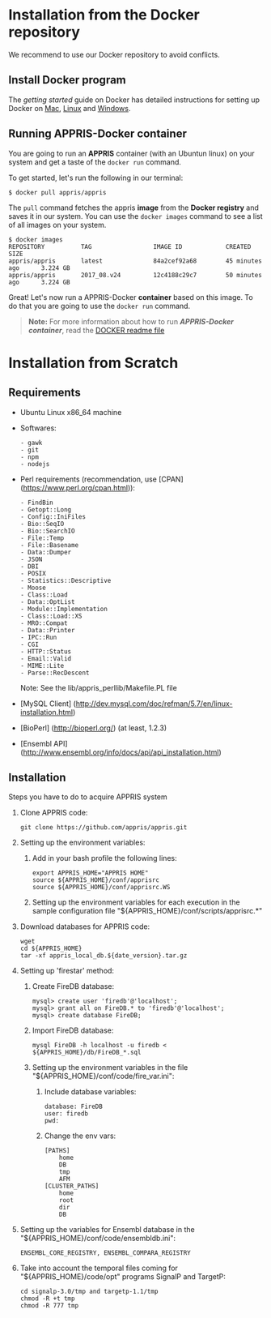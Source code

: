 Installation from the Docker repository
=======================================
We recommend to use our Docker repository to avoid conflicts.

Install Docker program
----------------------

The _getting started_ guide on Docker has detailed instructions for setting up Docker on [Mac](https://docs.docker.com/docker-for-mac/), [Linux](https://docs.docker.com/engine/installation/linux/) and [Windows](https://docs.docker.com/docker-for-windows/).

Running APPRIS-Docker container
-------------------------------
You are going to run an __APPRIS__ container (with an Ubuntun linux) on your system and get a taste of the `docker run` command.

To get started, let's run the following in our terminal:
```
$ docker pull appris/appris
```

The `pull` command fetches the appris **image** from the **Docker registry** and saves it in our system. You can use the `docker images` command to see a list of all images on your system.
```
$ docker images
REPOSITORY          TAG                 IMAGE ID            CREATED             SIZE
appris/appris       latest              84a2cef92a68        45 minutes ago      3.224 GB
appris/appris       2017_08.v24         12c4188c29c7        50 minutes ago      3.224 GB
```

Great! Let's now run a APPRIS-Docker **container** based on this image. To do that you are going to use the `docker
run` command.

> __Note:__ For more information about how to run *__APPRIS-Docker container__*,
read the [DOCKER readme file](DOCKER.md)


Installation from Scratch
=========================

Requirements
------------

- Ubuntu Linux x86_64 machine

- Softwares:
  	```
  	- gawk
  	- git
  	- npm
  	- nodejs
  	```

- Perl requirements (recommendation, use [CPAN] (https://www.perl.org/cpan.html)):

	```
	- FindBin
	- Getopt::Long
	- Config::IniFiles
	- Bio::SeqIO
	- Bio::SearchIO
	- File::Temp
	- File::Basename
	- Data::Dumper
	- JSON
	- DBI
	- POSIX
	- Statistics::Descriptive
	- Moose
	- Class::Load
	- Data::OptList
	- Module::Implementation
	- Class::Load::XS
	- MRO::Compat
	- Data::Printer
	- IPC::Run
	- CGI
	- HTTP::Status
	- Email::Valid
	- MIME::Lite
	- Parse::RecDescent
	```
	Note: See the lib/appris_perllib/Makefile.PL file

- [MySQL Client] (http://dev.mysql.com/doc/refman/5.7/en/linux-installation.html)

- [BioPerl] (http://bioperl.org/) (at least, 1.2.3)

- [Ensembl API] (http://www.ensembl.org/info/docs/api/api_installation.html)


Installation
------------

Steps you have to do to acquire APPRIS system

1. Clone APPRIS code:
	```
	git clone https://github.com/appris/appris.git
	```

2. Setting up the environment variables:

	1. Add in your bash profile the following lines:
		```
		export APPRIS_HOME="APPRIS HOME"
		source ${APPRIS_HOME}/conf/apprisrc
		source ${APPRIS_HOME}/conf/apprisrc.WS
		```

	2. Setting up the environment variables for each execution in the sample configuration file "${APPRIS_HOME}/conf/scripts/apprisrc.*"

3. Download databases for APPRIS code:
	```
	wget
	cd ${APPRIS_HOME}
	tar -xf appris_local_db.${date_version}.tar.gz
	```

4. Setting up 'firestar' method:

	1. Create FireDB database:
		```
		mysql> create user 'firedb'@'localhost';
		mysql> grant all on FireDB.* to 'firedb'@'localhost';
		mysql> create database FireDB;
		```

	2. Import FireDB database:
		```
		mysql FireDB -h localhost -u firedb < ${APPRIS_HOME}/db/FireDB_*.sql
		```

	3. Setting up the environment variables in the file "${APPRIS_HOME}/conf/code/fire_var.ini":

		1. Include database variables:
			```
			database: FireDB
			user: firedb
			pwd:
			```

		2. Change the env vars:
			```
			[PATHS]
				home
				DB
				tmp
				AFM
			[CLUSTER_PATHS]
				home
				root
				dir
				DB
			```

5. Setting up the variables for Ensembl database in the "${APPRIS_HOME}/conf/code/ensembldb.ini":
	```
	ENSEMBL_CORE_REGISTRY, ENSEMBL_COMPARA_REGISTRY
	```

6. Take into account the temporal files coming for "${APPRIS_HOME}/code/opt" programs SignalP and TargetP:
	```
	cd signalp-3.0/tmp and targetp-1.1/tmp
	chmod -R +t tmp
	chmod -R 777 tmp
	```


